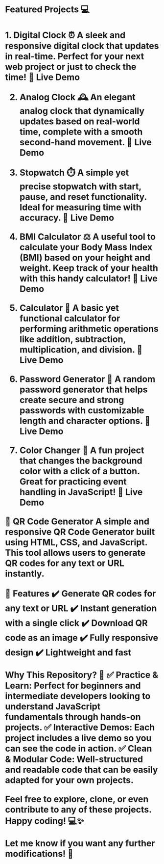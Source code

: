<h1>Featured Projects 💻<h1>
1. Digital Clock ⏰
A sleek and responsive digital clock that updates in real-time. Perfect for your next web project or just to check the time!
🔗 Live Demo

2. Analog Clock 🕰️
An elegant analog clock that dynamically updates based on real-world time, complete with a smooth second-hand movement.
🔗 Live Demo

3. Stopwatch ⏱️
A simple yet precise stopwatch with start, pause, and reset functionality. Ideal for measuring time with accuracy.
🔗 Live Demo

4. BMI Calculator ⚖️
A useful tool to calculate your Body Mass Index (BMI) based on your height and weight. Keep track of your health with this handy calculator!
🔗 Live Demo

5. Calculator 🧮
A basic yet functional calculator for performing arithmetic operations like addition, subtraction, multiplication, and division.
🔗 Live Demo

6. Password Generator 🔑
A random password generator that helps create secure and strong passwords with customizable length and character options.
🔗 Live Demo

7. Color Changer 🎨
A fun project that changes the background color with a click of a button. Great for practicing event handling in JavaScript!
🔗 Live Demo


📌 QR Code Generator
A simple and responsive QR Code Generator built using HTML, CSS, and JavaScript. This tool allows users to generate QR codes for any text or URL instantly.

🚀 Features
✔️ Generate QR codes for any text or URL
✔️ Instant generation with a single click
✔️ Download QR code as an image
✔️ Fully responsive design
✔️ Lightweight and fast

Why This Repository? 🤔
✅ Practice & Learn: Perfect for beginners and intermediate developers looking to understand JavaScript fundamentals through hands-on projects.
✅ Interactive Demos: Each project includes a live demo so you can see the code in action.
✅ Clean & Modular Code: Well-structured and readable code that can be easily adapted for your own projects.

Feel free to explore, clone, or even contribute to any of these projects. Happy coding! 💻✨

Let me know if you want any further modifications! 🚀